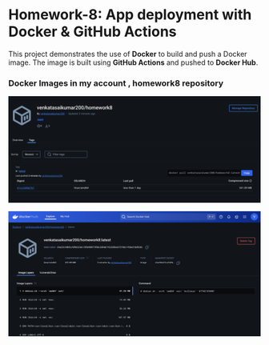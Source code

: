 # Homework-8: App deployment with Docker & GitHub Actions

This project demonstrates the use of **Docker** to build and push a Docker image. The image is built using **GitHub Actions** and pushed to **Docker Hub**.


### Docker Images in my account , homework8 repository

![my_image](./app/image1.png)


![my_image2](./app/image2.png)
